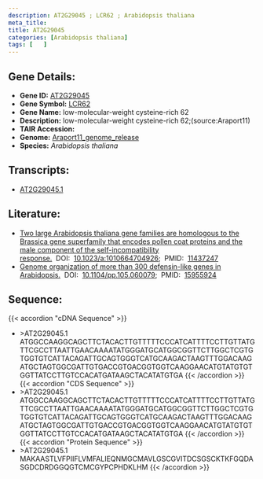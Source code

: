 ```yaml
---
description: AT2G29045 ; LCR62 ; Arabidopsis thaliana
meta_title:
title: AT2G29045
categories: [Arabidopsis thaliana]
tags: [   ]
---
```


## Gene Details:
- **Gene ID:** [AT2G29045](https://www.arabidopsis.org/locus?name=AT2G29045)
- **Gene Symbol:** <u>LCR62</u>
- **Gene Name:** low-molecular-weight cysteine-rich 62
- **Description:**   low-molecular-weight cysteine-rich 62;(source:Araport11)
- **TAIR Accession:** 
- **Genome:** [Araport11_genome_release](https://www.arabidopsis.org/download/list?dir=Genes%2FAraport11_genome_release)
- **Species:** *Arabidopsis thaliana*

## Transcripts:
   -  [AT2G29045.1](https://www.arabidopsis.org/gene?name=AT2G29045.1)
## Literature:
   - [Two large Arabidopsis thaliana gene families are homologous to the Brassica gene  superfamily that encodes pollen coat proteins and the male component of the  self-incompatibility response.](https://www.doi.org/10.1023/a:1010664704926)&nbsp;&nbsp;DOI:&nbsp;&nbsp;[10.1023/a:1010664704926](https://www.doi.org/10.1023/a:1010664704926);&nbsp;&nbsp;PMID:&nbsp;&nbsp;[11437247](https://pubmed.ncbi.nlm.nih.gov/11437247/)
   - [Genome organization of more than 300 defensin-like genes in Arabidopsis.](https://www.doi.org/10.1104/pp.105.060079)&nbsp;&nbsp;DOI:&nbsp;&nbsp;[10.1104/pp.105.060079](https://www.doi.org/10.1104/pp.105.060079);&nbsp;&nbsp;PMID:&nbsp;&nbsp;[15955924](https://pubmed.ncbi.nlm.nih.gov/15955924/)
## Sequence:
{{< accordion "cDNA Sequence" >}}
- \>AT2G29045.1
ATGGCCAAGGCAGCTTCTACACTTGTTTTTCCCATCATTTTCCTTGTTATGTTCGCCTTAATTGAACAAAATATGGGATGCATGGCGGTTCTTGGCTCGTGTGGTGTCATTACAGATTGCAGTGGGTCATGCAAGACTAAGTTTGGACAAGATGCTAGTGGCGATTGTGACCGTGACGGTGGTCAAGGAACATGTATGTGTGGTTATCCTTGTCCACATGATAAGCTACATATGTGA
{{< /accordion >}}
{{< accordion "CDS Sequence" >}}
- \>AT2G29045.1
ATGGCCAAGGCAGCTTCTACACTTGTTTTTCCCATCATTTTCCTTGTTATGTTCGCCTTAATTGAACAAAATATGGGATGCATGGCGGTTCTTGGCTCGTGTGGTGTCATTACAGATTGCAGTGGGTCATGCAAGACTAAGTTTGGACAAGATGCTAGTGGCGATTGTGACCGTGACGGTGGTCAAGGAACATGTATGTGTGGTTATCCTTGTCCACATGATAAGCTACATATGTGA
{{< /accordion >}}
{{< accordion "Protein Sequence" >}}
- \>AT2G29045.1
MAKAASTLVFPIIFLVMFALIEQNMGCMAVLGSCGVITDCSGSCKTKFGQDASGDCDRDGGQGTCMCGYPCPHDKLHM
{{< /accordion >}}
